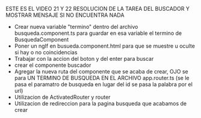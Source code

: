 ESTE ES EL VIDEO 21 Y 22 RESOLUCION DE LA TAREA DEL BUSCADOR Y MOSTRAR MENSAJE SI NO ENCUENTRA NADA
* Crear nueva variable "termino" dentro del archivo busqueda.component.ts para guardar en esa variable el termino de BusquedaComponent
* Poner un ngIf en busueda.component.html para que se muestre u oculte si hay o no coincidencias
* Trabajar con la accion del boton y del enter para buscar
* crear el componente buscador
* Agregar la nueva ruta del componente que se acaba de crear, OJO se para UN TERMINO DE BUSQUEDA EN EL ARCHIVO app.router.ts (se le pasa el paramatro de busqueda en lugar del id se pasa la palabra por el url)
* Utilizacion de ActivatedRouter y router
* Utilizacion de redireccion para la pagina busqueda que acabamos de crear
